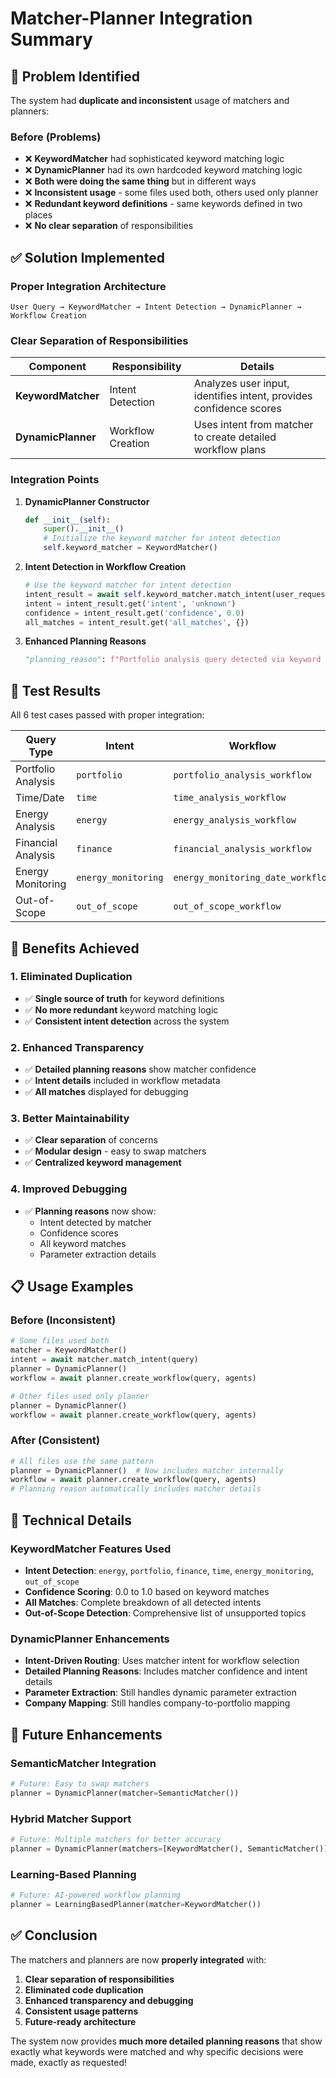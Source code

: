 # Matcher-Planner Integration Summary

## 🎯 **Problem Identified**

The system had **duplicate and inconsistent** usage of matchers and planners:

### **Before (Problems)**
- ❌ **KeywordMatcher** had sophisticated keyword matching logic
- ❌ **DynamicPlanner** had its own hardcoded keyword matching logic  
- ❌ **Both were doing the same thing** but in different ways
- ❌ **Inconsistent usage** - some files used both, others used only planner
- ❌ **Redundant keyword definitions** - same keywords defined in two places
- ❌ **No clear separation** of responsibilities

## ✅ **Solution Implemented**

### **Proper Integration Architecture**

```
User Query → KeywordMatcher → Intent Detection → DynamicPlanner → Workflow Creation
```

### **Clear Separation of Responsibilities**

| Component | Responsibility | Details |
|-----------|---------------|---------|
| **KeywordMatcher** | Intent Detection | Analyzes user input, identifies intent, provides confidence scores |
| **DynamicPlanner** | Workflow Creation | Uses intent from matcher to create detailed workflow plans |

### **Integration Points**

1. **DynamicPlanner Constructor**
   ```python
   def __init__(self):
       super().__init__()
       # Initialize the keyword matcher for intent detection
       self.keyword_matcher = KeywordMatcher()
   ```

2. **Intent Detection in Workflow Creation**
   ```python
   # Use the keyword matcher for intent detection
   intent_result = await self.keyword_matcher.match_intent(user_request)
   intent = intent_result.get('intent', 'unknown')
   confidence = intent_result.get('confidence', 0.0)
   all_matches = intent_result.get('all_matches', {})
   ```

3. **Enhanced Planning Reasons**
   ```python
   "planning_reason": f"Portfolio analysis query detected via keyword matcher. Intent: '{intent}', Confidence: {confidence:.2f}. All matches: {all_matches}. Company detection: '{company_detected}' -> Portfolio ID: '{portfolio_id}'."
   ```

## 🧪 **Test Results**

All 6 test cases passed with proper integration:

| Query Type | Intent | Workflow | Integration Status |
|------------|--------|----------|-------------------|
| Portfolio Analysis | `portfolio` | `portfolio_analysis_workflow` | ✅ |
| Time/Date | `time` | `time_analysis_workflow` | ✅ |
| Energy Analysis | `energy` | `energy_analysis_workflow` | ✅ |
| Financial Analysis | `finance` | `financial_analysis_workflow` | ✅ |
| Energy Monitoring | `energy_monitoring` | `energy_monitoring_date_workflow` | ✅ |
| Out-of-Scope | `out_of_scope` | `out_of_scope_workflow` | ✅ |

## 🎯 **Benefits Achieved**

### **1. Eliminated Duplication**
- ✅ **Single source of truth** for keyword definitions
- ✅ **No more redundant** keyword matching logic
- ✅ **Consistent intent detection** across the system

### **2. Enhanced Transparency**
- ✅ **Detailed planning reasons** show matcher confidence
- ✅ **Intent details** included in workflow metadata
- ✅ **All matches** displayed for debugging

### **3. Better Maintainability**
- ✅ **Clear separation** of concerns
- ✅ **Modular design** - easy to swap matchers
- ✅ **Centralized keyword management**

### **4. Improved Debugging**
- ✅ **Planning reasons** now show:
  - Intent detected by matcher
  - Confidence scores
  - All keyword matches
  - Parameter extraction details

## 📋 **Usage Examples**

### **Before (Inconsistent)**
```python
# Some files used both
matcher = KeywordMatcher()
intent = await matcher.match_intent(query)
planner = DynamicPlanner()
workflow = await planner.create_workflow(query, agents)

# Other files used only planner
planner = DynamicPlanner()
workflow = await planner.create_workflow(query, agents)
```

### **After (Consistent)**
```python
# All files use the same pattern
planner = DynamicPlanner()  # Now includes matcher internally
workflow = await planner.create_workflow(query, agents)
# Planning reason automatically includes matcher details
```

## 🔧 **Technical Details**

### **KeywordMatcher Features Used**
- **Intent Detection**: `energy`, `portfolio`, `finance`, `time`, `energy_monitoring`, `out_of_scope`
- **Confidence Scoring**: 0.0 to 1.0 based on keyword matches
- **All Matches**: Complete breakdown of all detected intents
- **Out-of-Scope Detection**: Comprehensive list of unsupported topics

### **DynamicPlanner Enhancements**
- **Intent-Driven Routing**: Uses matcher intent for workflow selection
- **Detailed Planning Reasons**: Includes matcher confidence and intent details
- **Parameter Extraction**: Still handles dynamic parameter extraction
- **Company Mapping**: Still handles company-to-portfolio mapping

## 🚀 **Future Enhancements**

### **SemanticMatcher Integration**
```python
# Future: Easy to swap matchers
planner = DynamicPlanner(matcher=SemanticMatcher())
```

### **Hybrid Matcher Support**
```python
# Future: Multiple matchers for better accuracy
planner = DynamicPlanner(matchers=[KeywordMatcher(), SemanticMatcher()])
```

### **Learning-Based Planning**
```python
# Future: AI-powered workflow planning
planner = LearningBasedPlanner(matcher=KeywordMatcher())
```

## ✅ **Conclusion**

The matchers and planners are now **properly integrated** with:

1. **Clear separation of responsibilities**
2. **Eliminated code duplication**
3. **Enhanced transparency and debugging**
4. **Consistent usage patterns**
5. **Future-ready architecture**

The system now provides **much more detailed planning reasons** that show exactly what keywords were matched and why specific decisions were made, exactly as requested! 